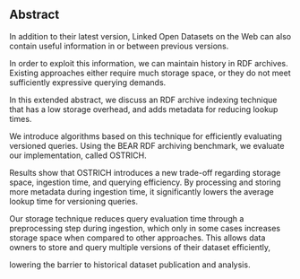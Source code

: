 ## Abstract
<!-- Context      -->
In addition to their latest version, Linked Open Datasets on the Web
can also contain useful information in or between previous versions.
<!-- Need         -->
In order to exploit this information,
we can maintain history in RDF archives.
Existing approaches either require much storage space,
or they do not meet sufficiently expressive querying demands.
<!-- Task         -->
In this extended abstract, we discuss an RDF archive indexing technique
that has a low storage overhead, and adds metadata for reducing lookup times.
<!-- Object       -->
We introduce algorithms based on this technique for efficiently evaluating versioned queries.
Using the BEAR RDF archiving benchmark,
we evaluate our implementation, called OSTRICH.
<!-- Findings     -->
Results show that OSTRICH introduces a new trade-off regarding storage space, ingestion time, and querying efficiency.
By processing and storing more metadata during ingestion time,
it significantly lowers the average lookup time for versioning queries.
<!-- Conclusion   -->
Our storage technique reduces query evaluation time
through a preprocessing step during ingestion,
which only in some cases increases storage space when compared to other approaches.
This allows data owners to store and query multiple versions of their dataset efficiently,
<!-- Perspectives -->
lowering the barrier to historical dataset publication and analysis.
